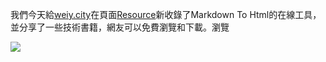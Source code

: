 我們今天給[weiy.city](https://www.weiy.city/)在頁面[Resource](https://www.weiy.city/download/)新收錄了Markdown To Html的在線工具，並分享了一些技術書籍，網友可以免費瀏覽和下載。瀏覽

![](https://www.weiy.city/Download/Lychee/public/uploads/big/1a615078358390a7a20743f18a8b0386.png)